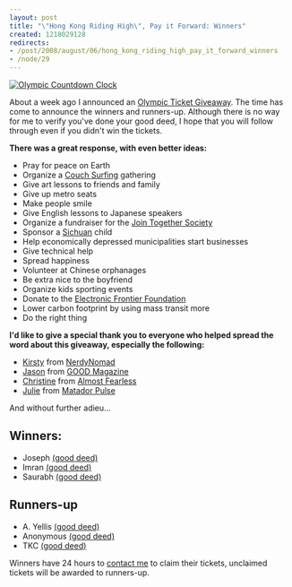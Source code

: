 ```yaml
--- 
layout: post
title: "\"Hong Kong Riding High\", Pay it Forward: Winners"
created: 1218029128
redirects:
- /post/2008/august/06/hong_kong_riding_high_pay_it_forward_winners
- /node/29
---
```

<a href="http://gallery.johndbritton.com/v/2008/china/hong_kong/last_night_with_cuhk_iss/IMG_2098.JPG.html"><img src="http://gallery.johndbritton.com/d/64513-3/IMG_2098.JPG" alt="Olympic Countdown Clock" /></a>

About a week ago I announced an <a href="http://www.johndbritton.com/post/2008/july/29/pay_it_forward_free_olympic_tickets">Olympic Ticket Giveaway</a>. The time has come to announce the winners and runners-up. Although there is no way for me to verify you've done your good deed, I hope that you will follow through even if you didn't win the tickets.

<strong>There was a great response, with even better ideas:</strong>
<ul>
<li>Pray for peace on Earth</li>
<li>Organize a <a href="http://www.couchsurfing.com">Couch Surfing</a> gathering</li>
<li>Give art lessons to friends and family</li>
<li>Give up metro seats</li>
<li>Make people smile</li>
<li>Give English lessons to Japanese speakers</li>
<li>Organize a fundraiser for the <a href="http://www.jtsint.org/">Join Together Society</a></li>
<li>Sponsor a <a href="http://en.wikipedia.org/wiki/Sichuan">Sichuan</a> child</li>
<li>Help economically depressed municipalities start businesses</li>
<li>Give technical help</li>
<li>Spread happiness</li>
<li>Volunteer at Chinese orphanages</li>
<li>Be extra nice to the boyfriend</li>
<li>Organize kids sporting events</li>
<li>Donate to the <a href="http://www.eff.org/">Electronic Frontier Foundation</a></li>
<li>Lower carbon footprint by using mass transit more</li>
<li>Do the right thing</li>
</ul>

<strong>I'd like to give a special thank you to everyone who helped spread the word about this giveaway, especially the following:</strong>
<ul>
<li><a href="http://www.nerdynomad.com/about/">Kirsty</a> from <a href="http://www.nerdynomad.com/2008/08/01/blogging-on-the-weekend-and-an-experiment-in-karma/">NerdyNomad</a></li>
<li><a href="http://www.goodmagazine.com/user/JasonJudeChan">Jason</a> from <a href="http://www.goodmagazine.com/blog/free_olympic_tickets">GOOD Magazine</a></li>
<li><a href="http://almostfearless.com/about/">Christine</a> from <a href="http://almostfearless.com/2008/08/03/do-a-good-deed-get-free-2008-olympic-tickets-for-real/">Almost Fearless</a></li>
<li><a href="http://matadorpulse.com/author/julie-schwietert/">Julie</a> from <a href="http://matadorpulse.com/see-the-olympics-for-free/">Matador Pulse</a></li>
</ul>

And without further adieu...

<h2>Winners:</h2>
<ul>
<li>Joseph <a href="http://www.johndbritton.com/post/2008/july/29/pay_it_forward_free_olympic_tickets#comment-44">(good deed)</a></li>
<li>Imran <a href="http://www.johndbritton.com/post/2008/july/29/pay_it_forward_free_olympic_tickets#comment-32">(good deed)</a></li>
<li>Saurabh <a href="http://www.johndbritton.com/post/2008/july/29/pay_it_forward_free_olympic_tickets#comment-39">(good deed)</a></li>
</ul>

<h2>Runners-up</h2>
<ul>
<li>A. Yellis <a href="http://www.johndbritton.com/post/2008/july/29/pay_it_forward_free_olympic_tickets#comment-40">(good deed)</a></li>
<li>Anonymous <a href="http://www.johndbritton.com/post/2008/july/29/pay_it_forward_free_olympic_tickets#comment-33">(good deed)</a></li>
<li>TKC <a href="http://www.johndbritton.com/post/2008/july/29/pay_it_forward_free_olympic_tickets#comment-46">(good deed)</a></li>
</ul>

Winners have 24 hours to <a href="http://www.johndbritton.com/contact">contact me</a> to claim their tickets, unclaimed tickets will be awarded to runners-up.
